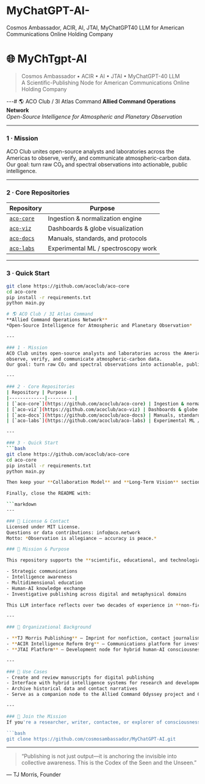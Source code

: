# MyChatGPT-AI-
Cosmos Ambassador, ACIR, AI, JTAI, MyChatGPT40 LLM for American Communications Online Holding Company
# 🌐 MyChTgpt-AI

> Cosmos Ambassador • ACIR • AI • JTAI • MyChatGPT-40 LLM  
> A Scientific-Publishing Node for American Communications Online Holding Company

---# 🌎 ACO Club / 3I Atlas Command
**Allied Command Operations Network**  
*Open-Source Intelligence for Atmospheric and Planetary Observation*

---

### 1 · Mission
ACO Club unites open-source analysts and laboratories across the Americas to
observe, verify, and communicate atmospheric-carbon data.  
Our goal: turn raw CO₂ and spectral observations into actionable, public intelligence.

---

### 2 · Core Repositories
| Repository | Purpose |
|-------------|----------|
| [`aco-core`](https://github.com/acoclub/aco-core) | Ingestion & normalization engine |
| [`aco-viz`](https://github.com/acoclub/aco-viz) | Dashboards & globe visualization |
| [`aco-docs`](https://github.com/acoclub/aco-docs) | Manuals, standards, and protocols |
| [`aco-labs`](https://github.com/acoclub/aco-labs) | Experimental ML / spectroscopy work |

---

### 3 · Quick Start
```bash
git clone https://github.com/acoclub/aco-core
cd aco-core
pip install -r requirements.txt
python main.py

# 🌎 ACO Club / 3I Atlas Command
**Allied Command Operations Network**  
*Open-Source Intelligence for Atmospheric and Planetary Observation*

---

### 1 · Mission
ACO Club unites open-source analysts and laboratories across the Americas to
observe, verify, and communicate atmospheric-carbon data.  
Our goal: turn raw CO₂ and spectral observations into actionable, public intelligence.

---

### 2 · Core Repositories
| Repository | Purpose |
|-------------|----------|
| [`aco-core`](https://github.com/acoclub/aco-core) | Ingestion & normalization engine |
| [`aco-viz`](https://github.com/acoclub/aco-viz) | Dashboards & globe visualization |
| [`aco-docs`](https://github.com/acoclub/aco-docs) | Manuals, standards, and protocols |
| [`aco-labs`](https://github.com/acoclub/aco-labs) | Experimental ML / spectroscopy work |

---

### 3 · Quick Start
```bash
git clone https://github.com/acoclub/aco-core
cd aco-core
pip install -r requirements.txt
python main.py

Then keep your **Collaboration Model** and **Long-Term Vision** sections exactly as you wrote them.

Finally, close the README with:

```markdown
---

### 📜 License & Contact
Licensed under MIT License.  
Questions or data contributions: info@aco.network  
Motto: *Observation is allegiance — accuracy is peace.*

### 📘 Mission & Purpose

This repository supports the **scientific, educational, and technological publishing efforts** of American Communications Online and ACIR (Allied Command Intelligence Registry). The MyChTgpt-AI project is a **custom GPT-4 node** fine-tuned for:

- Strategic communications
- Intelligence awareness
- Multidimensional education
- Human-AI knowledge exchange
- Investigative publishing across digital and metaphysical domains

This LLM interface reflects over two decades of experience in **non-fiction authorship, metaphysical research, and interagency broadcasting.**

---

### 🧭 Organizational Background

- **TJ Morris Publishing** – Imprint for nonfiction, contact journalism, and metaphysical science
- **ACIR Intelligence Reform Org** – Communications platform for investigative and intelligence briefings
- **JTAI Platform** – Development node for hybrid human-AI consciousness and interactive publishing

---

### 📡 Use Cases
- Create and review manuscripts for digital publishing
- Interface with hybrid intelligence systems for research and development
- Archive historical data and contact narratives
- Serve as a companion node to the Allied Command Odyssey project and GUS intel streams

---

### 🚀 Join the Mission
If you're a researcher, writer, contactee, or explorer of consciousness—this node is open to your insight and resonance.

```bash
git clone https://github.com/cosmosambassador/MyChatGPT-AI.git
```

---

> “Publishing is not just output—it is anchoring the invisible into collective awareness. This is the Codex of the Seen and the Unseen.”

— TJ Morris, Founder
